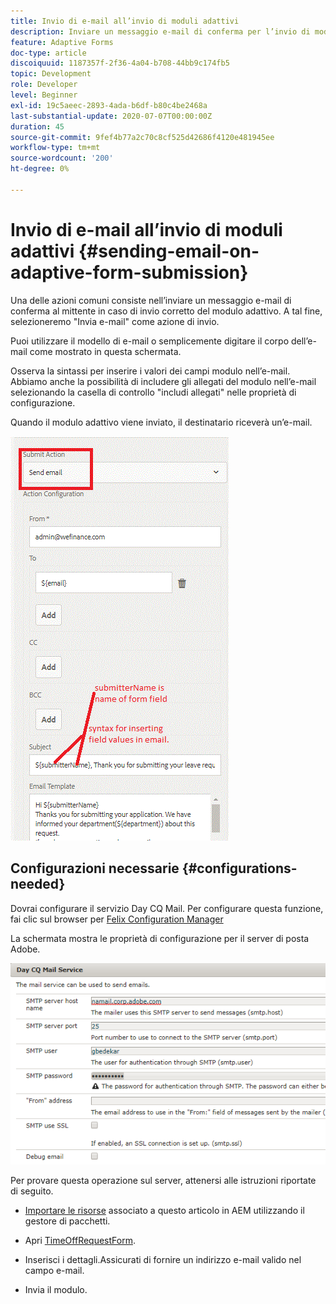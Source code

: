 ```yaml
---
title: Invio di e-mail all’invio di moduli adattivi
description: Inviare un messaggio e-mail di conferma per l’invio di moduli adattivi tramite il componente Invia e-mail
feature: Adaptive Forms
doc-type: article
discoiquuid: 1187357f-2f36-4a04-b708-44bb9c174fb5
topic: Development
role: Developer
level: Beginner
exl-id: 19c5aeec-2893-4ada-b6df-b80c4be2468a
last-substantial-update: 2020-07-07T00:00:00Z
duration: 45
source-git-commit: 9fef4b77a2c70c8cf525d42686f4120e481945ee
workflow-type: tm+mt
source-wordcount: '200'
ht-degree: 0%

---
```


# Invio di e-mail all’invio di moduli adattivi {#sending-email-on-adaptive-form-submission}

Una delle azioni comuni consiste nell’inviare un messaggio e-mail di conferma al mittente in caso di invio corretto del modulo adattivo. A tal fine, selezioneremo &quot;Invia e-mail&quot; come azione di invio.

Puoi utilizzare il modello di e-mail o semplicemente digitare il corpo dell’e-mail come mostrato in questa schermata.

Osserva la sintassi per inserire i valori dei campi modulo nell’e-mail. Abbiamo anche la possibilità di includere gli allegati del modulo nell’e-mail selezionando la casella di controllo &quot;includi allegati&quot; nelle proprietà di configurazione.

Quando il modulo adattivo viene inviato, il destinatario riceverà un’e-mail.

![InviaE-mail](assets/sendemailaction.gif)

## Configurazioni necessarie {#configurations-needed}

Dovrai configurare il servizio Day CQ Mail. Per configurare questa funzione, fai clic sul browser per [Felix Configuration Manager](http://localhost:4502/system/console/configMgr)

La schermata mostra le proprietà di configurazione per il server di posta Adobe.

![mailservice](assets/mailservice.png)

Per provare questa operazione sul server, attenersi alle istruzioni riportate di seguito.

* [Importare le risorse](assets/timeoffrequest.zip) associato a questo articolo in AEM utilizzando il gestore di pacchetti.

* Apri [TimeOffRequestForm](http://localhost:4502/content/dam/formsanddocuments/helpx/timeoffrequestform/jcr:content?wcmmode=disabled).

* Inserisci i dettagli.Assicurati di fornire un indirizzo e-mail valido nel campo e-mail.

* Invia il modulo.
